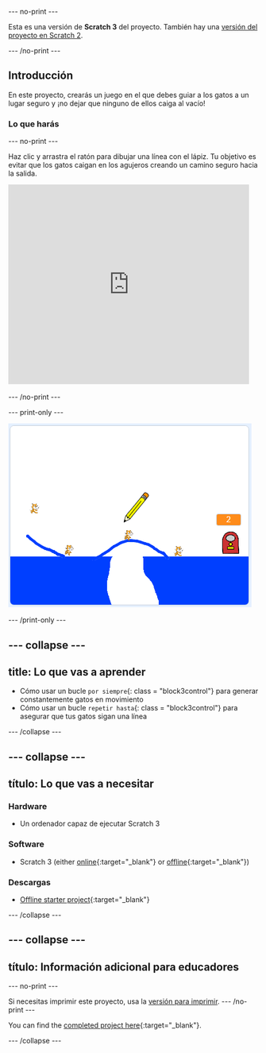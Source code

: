 \--- no-print \---

Esta es una versión de **Scratch 3** del proyecto. También hay una [versión del proyecto en Scratch 2](https://projects.raspberrypi.org/en/projects/cats-scratch2).

\--- /no-print \---

## Introducción

En este proyecto, crearás un juego en el que debes guiar a los gatos a un lugar seguro y ¡no dejar que ninguno de ellos caiga al vacío!

### Lo que harás

\--- no-print \---

Haz clic y arrastra el ratón para dibujar una línea con el lápiz. Tu objetivo es evitar que los gatos caigan en los agujeros creando un camino seguro hacia la salida.

<div class="scratch-preview">
  <iframe allowtransparency="true" width="485" height="402" src="https://scratch.mit.edu/projects/embed/253667883/?autostart=false" frameborder="0" scrolling="no"></iframe>
</div>

\--- /no-print \---

\--- print-only \---

![Gatos terminados](images/cats-finished.png)

\--- /print-only \---

## \--- collapse \---

## title: Lo que vas a aprender

+ Cómo usar un bucle `por siempre`{: class = "block3control"} para generar constantemente gatos en movimiento
+ Cómo usar un bucle `repetir hasta`{: class = "block3control"} para asegurar que tus gatos sigan una línea

\--- /collapse \---

## \--- collapse \---

## título: Lo que vas a necesitar

### Hardware

+ Un ordenador capaz de ejecutar Scratch 3

### Software

+ Scratch 3 (either [online](https://rpf.io/scratchon){:target="_blank"} or [offline](https://rpf.io/scratchoff){:target="_blank"})

### Descargas

+ [Offline starter project](https://rpf.io/p/en/cats-go){:target="_blank"}

\--- /collapse \---

## \--- collapse \---

## título: Información adicional para educadores

\--- no-print \---

Si necesitas imprimir este proyecto, usa la [versión para imprimir](https://projects.raspberrypi.org/en/projects/cats/print). \--- /no-print \---

You can find the [completed project here](https://rpf.io/p/en/cats-get){:target="_blank"}.

\--- /collapse \---